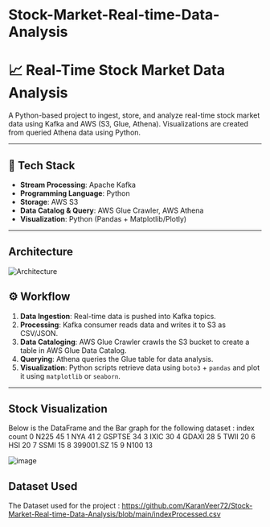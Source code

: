 # Stock-Market-Real-time-Data-Analysis
# 📈 Real-Time Stock Market Data Analysis

A Python-based project to ingest, store, and analyze real-time stock market data using Kafka and AWS (S3, Glue, Athena). Visualizations are created from queried Athena data using Python.

---

## 🔧 Tech Stack

- **Stream Processing**: Apache Kafka
- **Programming Language**: Python
- **Storage**: AWS S3
- **Data Catalog & Query**: AWS Glue Crawler, AWS Athena
- **Visualization**: Python (Pandas + Matplotlib/Plotly)

---
## Architecture 
  
![Architecture](https://github.com/user-attachments/assets/121d230a-ce9e-4dc6-aac5-d4fd24e6fa87)


## ⚙️ Workflow

1. **Data Ingestion**: Real-time data is pushed into Kafka topics.
2. **Processing**: Kafka consumer reads data and writes it to S3 as CSV/JSON.
3. **Data Cataloging**: AWS Glue Crawler crawls the S3 bucket to create a table in AWS Glue Data Catalog.
4. **Querying**: Athena queries the Glue table for data analysis.
5. **Visualization**: Python scripts retrieve data using `boto3` + `pandas` and plot it using `matplotlib` or `seaborn`.

---
## Stock Visualization
Below is the DataFrame and the Bar graph for the following dataset :
        index  count
0       N225     45
1        NYA     41
2     GSPTSE     34
3       IXIC     30
4      GDAXI     28
5       TWII     20
6        HSI     20
7       SSMI     15
8  399001.SZ     15
9       N100     13

![image](https://github.com/user-attachments/assets/905166ca-a558-42d7-95a1-be374f8d6ddd)


## Dataset Used
The Dataset used for the project :
https://github.com/KaranVeer72/Stock-Market-Real-time-Data-Analysis/blob/main/indexProcessed.csv
